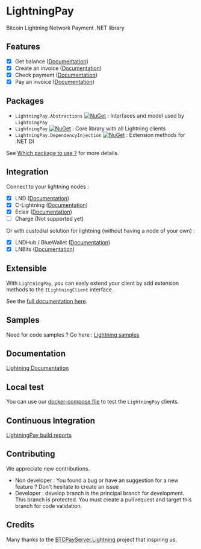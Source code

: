 # LightningPay
Bitcoin Lightning Network Payment .NET library

## Features

- [x] Get balance ([Documentation](documentation/client.md#get-wallet-balance))
- [x] Create an invoice ([Documentation](documentation/client.md#create-an-invoice))
- [x] Check payment ([Documentation](documentation/client.md#check-invoice-payment))
- [x] Pay an invoice ([Documentation](documentation/client.md#pay))

## Packages

- `LightningPay.Abstractions` [![NuGet](https://img.shields.io/nuget/v/LightningPay.Abstractions.svg)](https://www.nuget.org/packages/LightningPay.Abstractions) : Interfaces and model used by `LightningPay` 
- `LightningPay` [![NuGet](https://img.shields.io/nuget/v/LightningPay.svg)](https://www.nuget.org/packages/LightningPay) : Core library with all Lightning clients
- `LightningPay.DependencyInjection` [![NuGet](https://img.shields.io/nuget/v/LightningPay.DependencyInjection.svg)](https://www.nuget.org/packages/LightningPay.DependencyInjection) : Extension methods for .NET DI

See [Which package to use ?](documentation/packages.md) for more details.

## Integration

Connect to your lightning nodes : 

- [x] LND ([Documentation](documentation/client-lnd.md))
- [x] C-Lightning ([Documentation](documentation/client-clightning.md))
- [x] Eclair  ([Documentation](documentation/client-eclair.md))
- [ ] Charge (Not supported yet)

Or with custodial solution for lightning (without having a node  of your own) : 

- [x] LNDHub / BlueWallet ([Documentation](documentation/client-lndhub.md))
- [x] LNBits ([Documentation](documentation/client-lnbits.md))

## Extensible

With `LightningPay`, you can easly extend your client by add extension methods to the `ILightningClient` interface.

See the [full documentation here](/documentation/extensions.md).

## Samples

Need for code samples ? Go here : [Lightning samples](samples/)

## Documentation

[Lightning Documentation](documentation/)

## Local test

You can use our [docker-compose file](docker/) to test the `LightningPay` clients.

## Continuous Integration

[LightningPay build reports](https://dev.azure.com/NiawaCorp/LightningPay/_build?definitionId=24)

## Contributing

We appreciate new contributions.

- Non developer : You found a bug or have an suggestion for a new feature ? Don't hesitate to create an issue
- Developer : develop branch is the principal branch for development. This branch is protected. You must create a pull request and target this branch for code validation.

## Credits

Many thanks to the [BTCPayServer.Lightning](https://github.com/btcpayserver/BTCPayServer.Lightning) project that inspiring us.